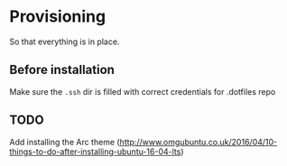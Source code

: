 Provisioning
====

So that everything is in place.

Before installation
-----

Make sure the `.ssh` dir is filled with correct credentials for .dotfiles repo

TODO
-----

Add installing the Arc theme (http://www.omgubuntu.co.uk/2016/04/10-things-to-do-after-installing-ubuntu-16-04-lts)
